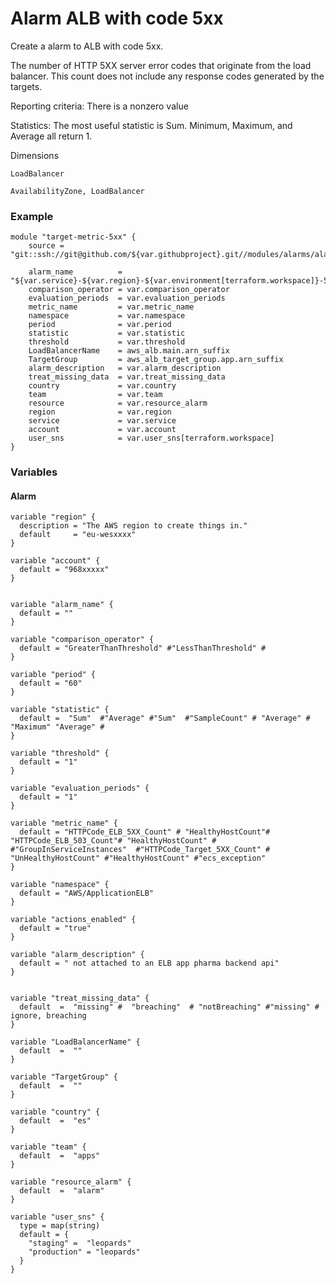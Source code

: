 # Alarm ALB with code 5xx
Create a alarm to ALB with code 5xx.

The number of HTTP 5XX server error codes that originate from the load balancer. This count does not include any response codes generated by the targets.

Reporting criteria: There is a nonzero value

Statistics: The most useful statistic is Sum. Minimum, Maximum, and Average all return 1.

Dimensions

    LoadBalancer

    AvailabilityZone, LoadBalancer



### Example 

```
module "target-metric-5xx" {
    source = "git::ssh://git@github.com/${var.githubproject}.git//modules/alarms/alarm_5xx"

    alarm_name          = "${var.service}-${var.region}-${var.environment[terraform.workspace]}-5xx"
    comparison_operator = var.comparison_operator
    evaluation_periods  = var.evaluation_periods
    metric_name         = var.metric_name
    namespace           = var.namespace
    period              = var.period
    statistic           = var.statistic
    threshold           = var.threshold
    LoadBalancerName    = aws_alb.main.arn_suffix
    TargetGroup         = aws_alb_target_group.app.arn_suffix
    alarm_description   = var.alarm_description 
    treat_missing_data  = var.treat_missing_data
    country             = var.country
    team                = var.team
    resource            = var.resource_alarm
    region              = var.region
    service             = var.service
    account             = var.account
    user_sns            = var.user_sns[terraform.workspace]
}

```

### Variables

####   Alarm

```
variable "region" {
  description = "The AWS region to create things in."
  default     = "eu-wesxxxx"
}

variable "account" {
  default = "968xxxxx"
}


variable "alarm_name" {
  default = ""
}

variable "comparison_operator" {
  default = "GreaterThanThreshold" #"LessThanThreshold" #
}

variable "period" {
  default = "60"
}

variable "statistic" {
  default =  "Sum"  #"Average" #"Sum"  #"SampleCount" # "Average" # "Maximum" "Average" # 
}

variable "threshold" {
  default = "1"
}

variable "evaluation_periods" {
  default = "1"
}

variable "metric_name" {
  default = "HTTPCode_ELB_5XX_Count" # "HealthyHostCount"# "HTTPCode_ELB_503_Count"# "HealthyHostCount" # #"GroupInServiceInstances"  #"HTTPCode_Target_5XX_Count" # "UnHealthyHostCount" #"HealthyHostCount" #"ecs_exception"
}

variable "namespace" {
  default = "AWS/ApplicationELB"
}

variable "actions_enabled" {
  default = "true"
}

variable "alarm_description" {
  default = " not attached to an ELB app pharma backend api"
} 
   

variable "treat_missing_data" {
  default  =  "missing" #  "breaching"  # "notBreaching" #"missing" # ignore, breaching 
}

variable "LoadBalancerName" {
  default  =  ""
}

variable "TargetGroup" {
  default  =  ""
}

variable "country" {
  default  =  "es"
}

variable "team" {
  default  =  "apps"
}

variable "resource_alarm" {
  default  =  "alarm"
}

variable "user_sns" {
  type = map(string)
  default = {
    "staging" =  "leopards"
    "production" = "leopards"
  }
}


```
